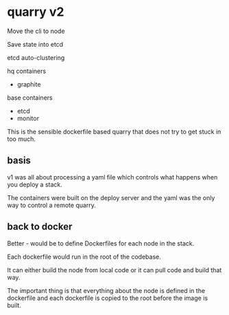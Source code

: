 # quarry v2

Move the cli to node

Save state into etcd

etcd auto-clustering

hq containers
 * graphite

base containers
 * etcd
 * monitor

This is the sensible dockerfile based quarry that does not try to get stuck in too much.

## basis

v1 was all about processing a yaml file which controls what happens when you deploy a stack.

The containers were built on the deploy server and the yaml was the only way to control a remote quarry.

## back to docker

Better - would be to define Dockerfiles for each node in the stack.

Each dockerfile would run in the root of the codebase.

It can either build the node from local code or it can pull code and build that way.

The important thing is that everything about the node is defined in the dockerfile and each dockerfile is copied to the root before the image is built.

